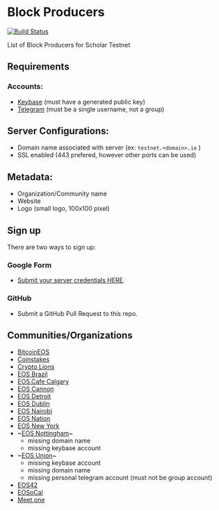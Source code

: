 # Block Producers

[![Build Status](https://travis-ci.org/ScholarTestnet/scholar-block-producers.svg?branch=master)](https://travis-ci.org/ScholarTestnet/scholar-block-producers)

List of Block Producers for Scholar Testnet

## Requirements

### Accounts:

- [Keybase](https://keybase.io) (must have a generated public key)
- [Telegram](https://telegram.org) (must be a single username, not a group)

## Server Configurations:

- Domain name associated with server (ex: `testnet.<domain>.io` )
- SSL enabled (443 prefered, however other ports can be used)

## Metadata:

- Organization/Community name
- Website
- Logo (small logo, 100x100 pixel)

## Sign up

There are two ways to sign up:

### Google Form

- [Submit your server credentials HERE](https://docs.google.com/forms/d/e/1FAIpQLSdf4IzilRu1S7KTeQ8E2sycxcS1sOb9egkoKl7bkXqq-UU5rw/viewform).

### GitHub

- Submit a GitHub Pull Request to this repo.

## Communities/Organizations

- [BitcoinEOS](block-producers/bitcoin-eos.yml)
- [Coinstakes](block-producers/coinstakes.yml)
- [Crypto Lions](block-producers/crypto-lions.yml)
- [EOS Brazil](block-producers/eos-brazil.yml)
- [EOS.Cafe Calgary](block-producers/eos-cafe-calgary.yml)
- [EOS Cannon](block-producers/eos-cannon.yml)
- [EOS Detroit](block-producers/eos-detroit.yml)
- [EOS Dublin](block-producers/eos-dublin.yml)
- [EOS Nairobi](block-producers/eos-nairobi.yml)
- [EOS Nation](block-producers/eos-nation.yml)
- [EOS New York](block-producers/eos-new-york.yml)
- ~[EOS Nottingham](block-producers/eos-nottingham.yml)~
  - missing domain name
  - missing keybase account
- ~[EOS Union](block-producers/eos-union.yml)~
  - missing keybase account
  - missing domain name
  - missing personal telegram account (must not be group account)
- [EOS42](block-producers/eos42.yml)
- [EOSoCal](block-producers/eosocal.yml)
- [Meet.one](block-producers/meet-one.yml)
